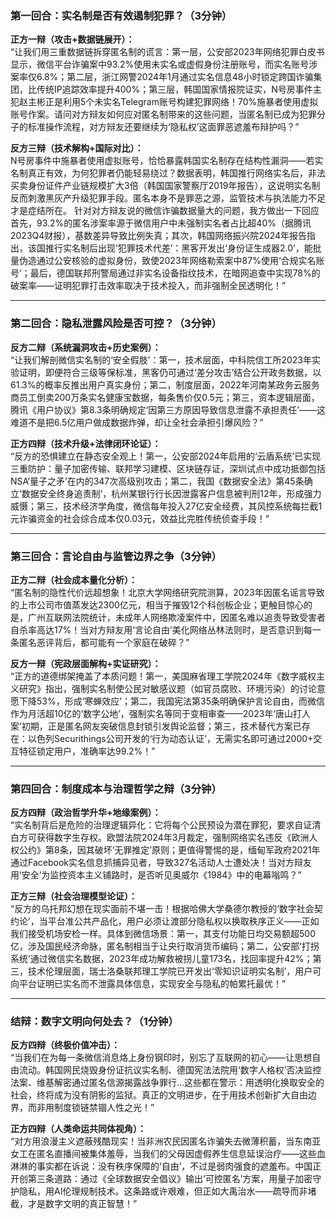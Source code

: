 

### **第一回合：实名制是否有效遏制犯罪？（3分钟）**

**正方一辩（攻击+数据链展开）：**  
“让我们用三重数据链拆穿匿名制的谎言：第一层，公安部2023年网络犯罪白皮书显示，微信平台诈骗案中93.2%使用未实名或虚假身份注册账号，而实名账号涉案率仅6.8%；第二层，浙江网警2024年1月通过实名信息48小时锁定跨国诈骗集团，比传统IP追踪效率提升400%；第三层，韩国国家情报院证实，N号房事件主犯赵主彬正是利用5个未实名Telegram账号构建犯罪网络！70%施暴者使用虚拟账号作案。请问对方辩友如何应对匿名制带来的这些问题，当匿名制已成为犯罪分子的标准操作流程，对方辩友还要继续为‘隐私权’这面罪恶遮羞布辩护吗？”



**反方三辩（技术解构+国际对比）：**  
N号房事件中施暴者使用虚拟账号，恰恰暴露韩国实名制存在结构性漏洞——若实名制真正有效，为何犯罪者仍能轻易绕过？数据表明，韩国推行网络实名后，非法买卖身份证件产业链规模扩大3倍（韩国国家警察厅2019年报告），这说明实名制反而刺激黑灰产升级犯罪手段。匿名本身不是罪恶之源，监管技术与执法能力不足才是症结所在。
针对对方辩友说的微信诈骗数据量大的问题，我方做出一下回应首先，93.2%的匿名涉案率源于微信用户中未强制实名者占比超40%（据腾讯2023Q4财报），基数差异导致比例失真；其次，韩国网络振兴院2024年报告指出，该国推行实名制后出现‘犯罪技术代差’：黑客开发出‘身份证生成器2.0’，能批量伪造通过公安核验的虚拟身份，致使2023年网络勒索案中87%使用‘合规实名账号’；最后，德国联邦刑警局通过非实名设备指纹技术，在暗网追查中实现78%的破案率——证明犯罪打击效率取决于技术投入，而非强制全民透明化！”

---

### **第二回合：隐私泄露风险是否可控？（3分钟）**

**反方二辩（系统漏洞攻击+历史案例）：**  
“让我们解剖微信实名制的‘安全假肢’：第一，技术层面，中科院信工所2023年实验证明，即便符合三级等保标准，黑客仍可通过‘差分攻击’结合公开政务数据，以61.3%的概率反推出用户真实身份；第二，制度层面，2022年河南某政务云服务商员工倒卖200万条实名健康宝数据，每条售价仅0.5元；第三，资本逻辑层面，腾讯《用户协议》第8.3条明确规定‘因第三方原因导致信息泄露不承担责任’——这难道不是把6.5亿用户做成数据炸弹，却让全社会承担引爆风险？”

**正方四辩（技术升级+法律闭环论证）：**  
“反方的恐惧建立在静态安全观上！第一，公安部2024年启用的‘云盾系统’已实现三重防护：量子加密传输、联邦学习建模、区块链存证，深圳试点中成功抵御包括NSA‘量子之矛’在内的347次高级别攻击；第二，我国《数据安全法》第45条确立‘数据安全终身追责制’，杭州某银行行长因泄露客户信息被判刑12年，形成强力威慑；第三，技术经济学角度，微信每年投入27亿安全经费，其风控系统每拦截1元诈骗资金的社会综合成本仅0.03元，效益比完胜传统侦查手段！”

---

### **第三回合：言论自由与监管边界之争（3分钟）**

**正方二辩（社会成本量化分析）：**  
“匿名制的隐性代价远超想象！北京大学网络研究院测算，2023年因匿名谣言导致的上市公司市值蒸发达2300亿元，相当于摧毁12个科创板企业；更触目惊心的是，广州互联网法院统计，未成年人网络欺凌案件中，因匿名难以追责导致受害者自杀率高达17%！当对方辩友用‘言论自由’美化网络丛林法则时，是否意识到每一条匿名恶评背后，都可能有一个家庭在破碎？”

**反方一辩（宪政层面解构+实证研究）：**  
“正方的道德绑架掩盖了本质问题！第一，美国麻省理工学院2024年《数字威权主义研究》指出，强制实名制使公民对敏感议题（如官员腐败、环境污染）的讨论意愿下降53%，形成‘寒蝉效应’；第二，我国宪法第35条明确保护言论自由，而微信作为月活超10亿的‘数字公地’，强制实名等同于变相审查——2023年‘唐山打人案’初期，正是匿名网友突破信息封锁引发舆论监督；第三，技术替代方案已存在：以色列Securithings公司开发的‘行为动态认证’，无需实名即可通过2000+交互特征锁定用户，准确率达99.2%！”

---

### **第四回合：制度成本与治理哲学之辩（3分钟）**

**反方四辩（政治哲学升华+地缘案例）：**  
“实名制背后是危险的治理逻辑异化：它将每个公民预设为潜在罪犯，要求自证清白方可获得数字生存权。欧盟法院2024年3月裁定，强制网络实名违反《欧洲人权公约》第8条，因其破坏‘无罪推定’原则；更值得警惕的是，缅甸军政府2021年通过Facebook实名信息抓捕异见者，导致327名活动人士遭处决！当对方辩友用‘安全’为监控资本主义铺路时，是否听见奥威尔《1984》中的电幕嗡鸣？”

**正方三辩（社会治理模型论证）：**  
“反方的乌托邦幻想在现实面前不堪一击！根据哈佛大学桑德尔教授的‘数字社会契约论’，当平台准公共产品化，用户必须让渡部分隐私权以换取秩序正义——正如我们接受机场安检一样。具体到微信场景：第一，其支付功能日均交易额超500亿，涉及国民经济命脉，匿名制相当于让央行取消货币编码；第二，公安部‘打拐系统’通过微信实名数据，2023年成功解救被拐儿童173名，找回率提升42%；第三，技术伦理层面，瑞士洛桑联邦理工学院已开发出‘零知识证明实名制’，用户可向平台证明已实名而不泄露具体信息，实现安全与隐私的帕累托最优！”

---

### **结辩：数字文明向何处去？（1分钟）**

**反方四辩（终极价值冲击）：**  
“当我们在为每一条微信消息烙上身份钢印时，别忘了互联网的初心——让思想自由流动。韩国网民烧毁身份证抗议实名制、德国宪法法院用‘数字人格权’否决监控法案、维基解密通过匿名信源揭露战争罪行...这些都在警示：用透明化换取安全的社会，终将成为没有阴影的监狱。真正的文明进步，在于用技术创新扩大自由边界，而非用制度锁链禁锢人性之光！”

**正方四辩（人类命运共同体视角）：**  
“对方用浪漫主义遮蔽残酷现实！当非洲农民因匿名诈骗失去微薄积蓄，当东南亚女工在匿名直播间被集体羞辱，当我们的父母因虚假养生信息延误治疗——这些血淋淋的事实都在诉说：没有秩序保障的‘自由’，不过是弱肉强食的遮羞布。中国正开创第三条道路：通过《全球数据安全倡议》输出‘可控匿名’方案，用量子加密守护隐私，用AI伦理规制技术。这条路或许艰难，但正如大禹治水——疏导而非堵截，才是数字文明的真正智慧！”